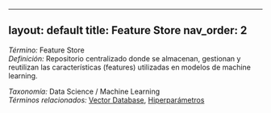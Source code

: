 
---
layout: default
title: Feature Store
nav_order: 2
---

*Término:* Feature Store  
*Definición:* Repositorio centralizado donde se almacenan, gestionan y reutilizan las características (features) utilizadas en modelos de machine learning.

*Taxonomía:* Data Science / Machine Learning  
*Términos relacionados:* [Vector Database](https://maleniski.github.io/diccionario-angl-tec-mx/docs/alfabeticamente/V/vector-database/), [Hiperparámetros](https://maleniski.github.io/diccionario-angl-tec-mx/docs/alfabeticamente/H/hiperparmetros/)
